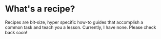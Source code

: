 # What's a recipe?

Recipes are bit-size, hyper specific how-to guides that accomplish a common task and teach you a lesson. Currently, I have none. Please check back soon!